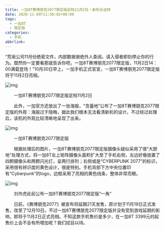 ```yaml
---
title: 一加8T赛博朋克2077限定版定档11月2日！新机长这样
date: 2020-11-09T11:50:02+08:00
tags:
  - 一加8T
  - 限定版
categories:
  - 手机
abbrlink:
---
```


“荒坂公司11月份绝密文件，内部数据谢绝外人查阅。请入侵者即刻停止你的行为。既然你一定要看那就告诉你吧，一加8T赛博朋克2077限定版，11月2日14：00满载登场！”10月30日早上，一加手机正式官宣，一加8T赛博朋克2077限定版将于11月2日亮相。

![img](https://cdn.jsdelivr.net/gh/yakeing/Documentation@main/Hexo/images/a29e-kcaeqzy3375205.jpg)

　　一加8T赛博朋克2077限定版定档11月2日

　　此外，一加官方还放出了一张海报，“含蓄地”公布了一加8T赛博朋克2077限定版的外观：海报过于隐晦，据此我们根本无法看清新机的设计。不过经过处理后，该机的外观比较清晰地呈现了出来。

![img](https://cdn.jsdelivr.net/gh/yakeing/Documentation@main/Hexo/images/942f-kcaeqzy3375202.jpg)

　　一加8T赛博朋克2077限定版

　　根据处理后的图片，一加8T赛博朋克2077限定版摄像头疑似采用了很“大胆地”处理方式，将一加8T左上矩阵摄像头面积扩大至了手机右侧，左边好像放置了四颗摄像头和两颗闪光灯，呈两行排列；右侧或是“CYBERPUNK 2077”的标识，采用很有辨识度的黄色设计，很是特别。手机背部下方中央位置印有“Cyberpunk”的logo，边框采用了亮相的黄色线条，整体非常亮眼。

![img](https://cdn.jsdelivr.net/gh/yakeing/Documentation@main/Hexo/images/3a86-kcaeqzy3375261.jpg)

　　刘作虎此前公布一加8T赛博朋克2077限定版“一角”

　　日前，《赛博朋克2077》被宣布将延期21天发售，原计划于11月19日正式发售，改至了12月10日。不过一加8T赛博朋克2077限定版并没有受到游戏延期的影响，即将于11月2日正式亮相。不知这款手机售价是多少，在一加8T 3399元的起售价上会不会有所增加呢？我们拭目以待。